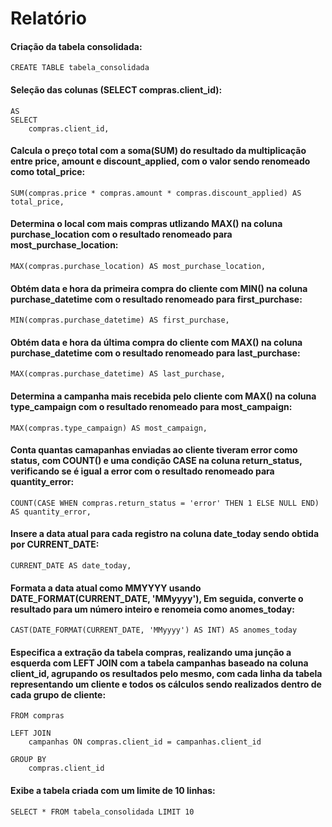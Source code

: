 # Relatório

#### Criação da tabela consolidada:
    
    CREATE TABLE tabela_consolidada

#### Seleção das colunas (SELECT compras.client_id):
    
    AS
    SELECT
        compras.client_id,

#### Calcula o preço total com a soma(SUM) do resultado da multiplicação entre price, amount e discount_applied, com o valor sendo renomeado como total_price:
    
    SUM(compras.price * compras.amount * compras.discount_applied) AS total_price,

#### Determina o local com mais compras utlizando MAX() na coluna purchase_location com o resultado renomeado para most_purchase_location:
    
    MAX(compras.purchase_location) AS most_purchase_location,

#### Obtém data e hora da primeira compra do cliente com MIN() na coluna purchase_datetime com o resultado renomeado para first_purchase:
    
    MIN(compras.purchase_datetime) AS first_purchase,

#### Obtém data e hora da última compra do cliente com MAX() na coluna purchase_datetime com o resultado renomeado para last_purchase:
    
    MAX(compras.purchase_datetime) AS last_purchase,

#### Determina a campanha mais recebida pelo cliente com MAX() na coluna type_campaign com o resultado renomeado para most_campaign:
    
    MAX(compras.type_campaign) AS most_campaign,

#### Conta quantas camapanhas enviadas ao cliente tiveram error como status, com COUNT() e uma condição CASE na coluna return_status, verificando se é igual a error com o resultado renomeado para quantity_error:
    
    COUNT(CASE WHEN compras.return_status = 'error' THEN 1 ELSE NULL END) AS quantity_error,

#### Insere a data atual para cada registro na coluna date_today sendo obtida por CURRENT_DATE:
    
    CURRENT_DATE AS date_today,

#### Formata a data atual como MMYYYY usando DATE_FORMAT(CURRENT_DATE, 'MMyyyy'), Em seguida, converte o resultado para um número inteiro e renomeia como anomes_today:
    
    CAST(DATE_FORMAT(CURRENT_DATE, 'MMyyyy') AS INT) AS anomes_today

#### Especifica a extração da tabela compras, realizando uma junção a esquerda com LEFT JOIN com a tabela campanhas baseado na coluna client_id, agrupando os resultados pelo mesmo, com cada linha da tabela representando um cliente e todos os cálculos sendo realizados dentro de cada grupo de cliente:
    
    FROM compras
    
    LEFT JOIN 
        campanhas ON compras.client_id = campanhas.client_id
    
    GROUP BY
        compras.client_id

#### Exibe a tabela criada com um limite de 10 linhas:
    
    SELECT * FROM tabela_consolidada LIMIT 10